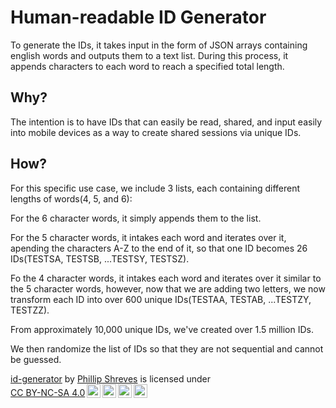 # Human-readable ID Generator

To generate the IDs, it takes input in the form of JSON arrays containing english words and outputs them to a text list. During this process, it appends characters to each word to reach a specified total length.


## Why?

The intention is to have IDs that can easily be read, shared, and input easily into mobile devices as a way to create shared sessions via unique IDs.


## How?

For this specific use case, we include 3 lists, each containing different lengths of words(4, 5, and 6):

For the 6 character words, it simply appends them to the list. 

For the 5 character words, it intakes each word and iterates over it, apending the characters A-Z to the end of it, so that one ID becomes 26 IDs(TESTSA, TESTSB, ...TESTSY, TESTSZ). 

Fo the 4 character words, it intakes each word and iterates over it similar to the 5 character words, however, now that we are adding two letters, we now transform each ID into over 600 unique IDs(TESTAA, TESTAB, ...TESTZY, TESTZZ).

From approximately 10,000 unique IDs, we've created over 1.5 million IDs.

We then randomize the list of IDs so that they are not sequential and cannot be guessed.





<p xmlns:cc="http://creativecommons.org/ns#" xmlns:dct="http://purl.org/dc/terms/"><a property="dct:title" rel="cc:attributionURL" href="https://github.com/phillipshreves/id-generator">id-generator</a> by <a rel="cc:attributionURL dct:creator" property="cc:attributionName" href="https://github.com/phillipshreves">Phillip Shreves</a> is licensed under <a href="http://creativecommons.org/licenses/by-nc-sa/4.0/?ref=chooser-v1" target="_blank" rel="license noopener noreferrer" style="display:inline-block;">CC BY-NC-SA 4.0<img style="height:22px!important;margin-left:3px;vertical-align:text-bottom;" src="https://mirrors.creativecommons.org/presskit/icons/cc.svg?ref=chooser-v1"><img style="height:22px!important;margin-left:3px;vertical-align:text-bottom;" src="https://mirrors.creativecommons.org/presskit/icons/by.svg?ref=chooser-v1"><img style="height:22px!important;margin-left:3px;vertical-align:text-bottom;" src="https://mirrors.creativecommons.org/presskit/icons/nc.svg?ref=chooser-v1"><img style="height:22px!important;margin-left:3px;vertical-align:text-bottom;" src="https://mirrors.creativecommons.org/presskit/icons/sa.svg?ref=chooser-v1"></a></p>
